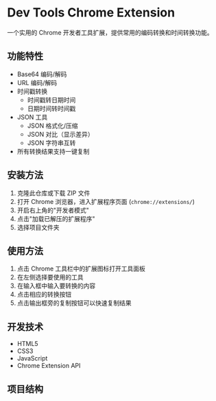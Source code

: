 # Dev Tools Chrome Extension

一个实用的 Chrome 开发者工具扩展，提供常用的编码转换和时间转换功能。

## 功能特性

- Base64 编码/解码
- URL 编码/解码
- 时间戳转换
  - 时间戳转日期时间
  - 日期时间转时间戳
- JSON 工具
  - JSON 格式化/压缩
  - JSON 对比（显示差异）
  - JSON 字符串互转
- 所有转换结果支持一键复制

## 安装方法

1. 克隆此仓库或下载 ZIP 文件
2. 打开 Chrome 浏览器，进入扩展程序页面 (`chrome://extensions/`)
3. 开启右上角的"开发者模式"
4. 点击"加载已解压的扩展程序"
5. 选择项目文件夹

## 使用方法

1. 点击 Chrome 工具栏中的扩展图标打开工具面板
2. 在左侧选择要使用的工具
3. 在输入框中输入要转换的内容
4. 点击相应的转换按钮
5. 点击输出框旁的复制按钮可以快速复制结果

## 开发技术

- HTML5
- CSS3
- JavaScript
- Chrome Extension API

## 项目结构 